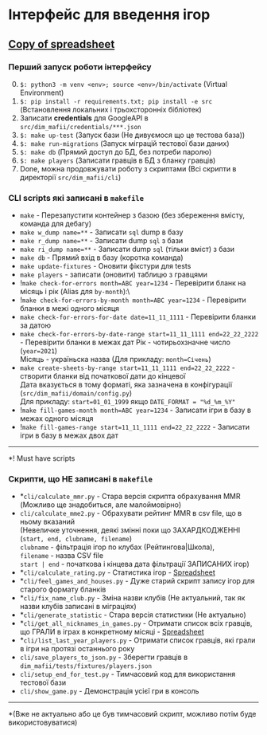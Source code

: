 # Інтерфейс для введення ігор

## [Copy of spreadsheet](https://docs.google.com/spreadsheets/d/1TSmU7pTWiW-TxgCs0RWqbOdI5VhRVC5Wtde2KQ79-xU/edit#gid=1765678933)

### Перший запуск роботи інтерфейсу
0. `$: python3 -m venv <env>; source <env>/bin/activate` (Virtual Environment)
1. `$: pip install -r requirements.txt; pip install -e src` (Встановлення локальних і трьохсторонніх бібліотек)
2. Записати **credentials** для GoogleAPI в `src/dim_mafii/credentials/***.json`
3. `$: make up-test` (Запуск бази (Не дивуємося що це тестова база))
4. `$: make run-migrations` (Запуск міграцій тестової бази даних)
5. `$: make db` (Прямий доступ до БД, без потреби паролю)
6. `$: make players` (Записати гравців в БД з бланку гравців)
7. Done, можна продовжувати роботу з скриптами (Всі скрипти в директорії `src/dim_mafii/cli`)

### CLI scripts які записані в `makefile`
- `make` - Перезапустити контейнер з базою (без збереження вмісту, команда для дебагу)
- `make w_dump name=**` - Записати `sql` dump в базу
- `make r_dump name=**` - Записати dump `sql` з бази
- `make ri_dump name=**` - Записати dump `sql` (тільки вміст) з бази
- `make db` - Прямий вхід в базу (коротка команда)
- `make update-fixtures` - Оновити фікстури для tests
- `make players` - записати (оновити) таблицю з гравцями
- !`make check-for-errors month=ABC year=1234` - Перевірити бланк на місяць і рік (Alias для `by-month`):\
- !`make check-for-errors-by-month month=ABC year=1234` - Перевірити бланки в межі одного місяця
- `make check-for-errors-for-date date=11_11_1111` - Перевірити бланки за датою
- `make check-for-errors-by-date-range start=11_11_1111 end=22_22_2222` - Перевірити бланки в межах дат
Рік - чотирьохзначне число (`year=2021`)\
Місяць - україньска назва (Для прикладу: `month=Січень`)
- `make create-sheets-by-range start=11_11_1111 end=22_22_2222` - створити бланки від початкової дати до кінцевої\
Дата вказується в тому форматі, яка зазначена в конфігурації (`src/dim_mafii/domain/config.py`)\
Для прикладу: `start=01_01_1999` якщо `DATE_FORMAT = "%d_%m_%Y"`
- !`make fill-games-month month=ABC year=1234` - Записати ігри в базу в межах одного місяця
- !`make fill-games-range start=11_11_1111 end=22_22_2222` - Записати ігри в базу в межах двох дат  

---
*! Must have scripts

### Скрипти, що НЕ записані в `makefile`
- *`cli/calculate_mmr.py` - Стара версія скрипта обрахування MMR (Можливо ще знадобиться, але малоймовірно)
- `cli/calculate_mme2.py` - Обрахувати рейтинг MMR в csv file, що в ньому вказаний\
(Невеличке уточнення, деякі змінні поки що ЗАХАРДКОДЖЕННІ (`start, end, clubname, filename`)\
`clubname` - фільтрація ігор по клубах (Рейтингова|Школа), \
`filename` - назва CSV file\
`start | end` - початкова і кінцева дата фільтрації ЗАПИСАНИХ ігор)
- *`cli/calculate_rating.py` - Статистика ігор - [Spreadsheet](https://docs.google.com/spreadsheets/d/1xmkkaNULRmD6pJeB6kdz_SPEOi76DrIFirP4fou1k5Y/edit#gid=1696394479)
- *`cli/feel_games_and_houses.py` - Дуже старий скрипт запису ігор для старого формату бланків
- *`cli/fix_name_club.py` - Зміна назви клубів (Не актуальний, так як назви клубів записані в міграціях)
- *`cli/generate_statistic` - Стара версія статистики (Не актуально)
- *`cli/get_all_nicknames_in_games.py` - Отримати список всіх гравців, що ГРАЛИ в іграх в конкретному місяці - [Spreadsheet](https://docs.google.com/spreadsheets/d/1LlgeZ8AmgRIV-WN9qjwT-q3k4FtwoVKigy5islO6BjA/edit#gid=1773681275)
- *`cli/list_last_year_players.py` - Отримати список гравців, які грали в ігри на протязі останнього року
- `cli/save_players_to_json.py` - Зберегти гравців в `dim_mafii/tests/fixtures/players.json`
- `cli/setup_end_for_test.py` - Тимчасовий код для використання тестової бази
- `cli/show_game.py` - Демонстрація усієї гри в консоль

---

*(Вже не актуально або це був тимчасовий скрипт, можливо потім буде використовуватися)

